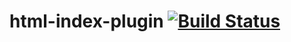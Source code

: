 # html-index-plugin [![Build Status](https://travis-ci.org/intervolga/html-index-plugin.svg?branch=master)](https://travis-ci.org/intervolga/html-index-plugin)
